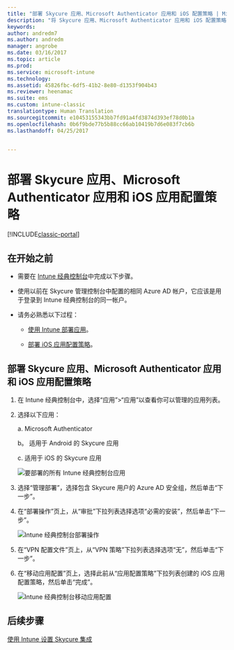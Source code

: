 ```yaml
---
title: "部署 Skycure 应用、Microsoft Authenticator 应用和 iOS 配置策略 | Microsoft Docs"
description: "将 Skycure 应用、Microsoft Authenticator 应用和 iOS 配置策略部署到 Intune 经典控制台。"
keywords: 
author: andredm7
ms.author: andredm
manager: angrobe
ms.date: 03/16/2017
ms.topic: article
ms.prod: 
ms.service: microsoft-intune
ms.technology: 
ms.assetid: 45826fbc-6df5-41b2-8e80-d1353f904b43
ms.reviewer: heenamac
ms.suite: ems
ms.custom: intune-classic
translationtype: Human Translation
ms.sourcegitcommit: e10453155343bb7fd91a4fd3874d393ef78d0b1a
ms.openlocfilehash: 0b6f9bde77b5b88cc66ab10419b7d6e083f7cb6b
ms.lasthandoff: 04/25/2017


---
```


# <a name="deploy-skycure-apps-microsoft-authenticator-app-and-ios-app-configuration-policy"></a>部署 Skycure 应用、Microsoft Authenticator 应用和 iOS 应用配置策略

[!INCLUDE[classic-portal](../includes/classic-portal.md)]

## <a name="before-you-begin"></a>在开始之前

-   需要在 [Intune 经典控制台](https://manage.microsoft.com/)中完成以下步骤。

-   使用以前在 Skycure 管理控制台中配置的相同 Azure AD 帐户，它应该是用于登录到 Intune 经典控制台的同一帐户。

-   请务必熟悉以下过程：

    -   [使用 Intune 部署应用](https://docs.microsoft.com/intune/deploy-use/deploy-apps-in-microsoft-intune)。

    -   [部署 iOS 应用配置策略](https://docs.microsoft.com/intune/deploy-use/configure-ios-apps-with-mobile-app-configuration-policies-in-microsoft-intune)。

## <a name="to-deploy-skycure-apps-microsoft-authenticator-app-and-the-ios-app-configuration-policy"></a>部署 Skycure 应用、Microsoft Authenticator 应用和 iOS 应用配置策略

1.  在 Intune 经典控制台中，选择“应用”&gt;“应用”以查看你可以管理的应用列表。

2.  选择以下应用：

    a.  Microsoft Authenticator

    b。  适用于 Android 的 Skycure 应用

    c.  适用于 iOS 的 Skycure 应用

       ![要部署的所有 Intune 经典控制台应用](../media/mtp/skycure-deploy-app-1.png)

3.  选择“管理部署”，选择包含 Skycure 用户的 Azure AD 安全组，然后单击“下一步”。

4.  在“部署操作”页上，从“审批”下拉列表选择选项“必需的安装”，然后单击“下一步”。

    ![Intune 经典控制台部署操作](../media/mtp/skycure-deploy-app-2.png)

5.  在“VPN 配置文件”页上，从“VPN 策略”下拉列表选择选项“无”，然后单击“下一步”。

6.  在“移动应用配置”页上，选择此前从“应用配置策略”下拉列表创建的 iOS 应用配置策略，然后单击“完成”。

    ![Intune 经典控制台移动应用配置](../media/mtp/skycure-deploy-app-3.png)

## <a name="next-steps"></a>后续步骤

[使用 Intune 设置 Skycure 集成](https://docs.microsoft.com/intune/deploy-use/setup-the-skycure-integration-with-Intune)

